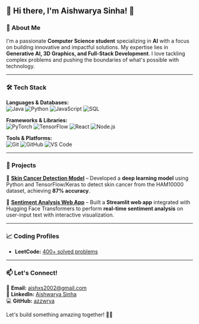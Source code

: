 ## 👋 Hi there, I'm Aishwarya Sinha! 🚀

### 🚀 About Me
I'm a passionate **Computer Science student** specializing in **AI** with a focus on building innovative and impactful solutions. My expertise lies in **Generative AI, 3D Graphics, and Full-Stack Development**. I love tackling complex problems and pushing the boundaries of what's possible with technology.

---
### 🛠 Tech Stack

**Languages & Databases:**  
![Java](https://img.shields.io/badge/Java-007396?style=flat-square&logo=java&logoColor=white)
![Python](https://img.shields.io/badge/Python-3776AB?style=flat-square&logo=python&logoColor=white)
![JavaScript](https://img.shields.io/badge/JavaScript-F7DF1E?style=flat-square&logo=javascript&logoColor=black)
![SQL](https://img.shields.io/badge/SQL-4479A1?style=flat-square&logo=mysql&logoColor=white)

**Frameworks & Libraries:**  
![PyTorch](https://img.shields.io/badge/PyTorch-EE4C2C?style=flat-square&logo=PyTorch&logoColor=white)
![TensorFlow](https://img.shields.io/badge/TensorFlow-FF6F00?style=flat-square&logo=TensorFlow&logoColor=white)
![React](https://img.shields.io/badge/React-61DAFB?style=flat-square&logo=react&logoColor=black)
![Node.js](https://img.shields.io/badge/Node.js-339933?style=flat-square&logo=nodedotjs&logoColor=white)

**Tools & Platforms:**  
![Git](https://img.shields.io/badge/Git-F05032?style=flat-square&logo=git&logoColor=white)
![GitHub](https://img.shields.io/badge/GitHub-181717?style=flat-square&logo=github&logoColor=white)
![VS Code](https://img.shields.io/badge/VS%20Code-007ACC?style=flat-square&logo=visual-studio-code&logoColor=white)

---

### 📌 Projects

🔹 **[Skin Cancer Detection Model](https://github.com/azzwrya/Skin_Cancer_Detection)** – Developed a **deep learning model** using Python and TensorFlow/Keras to detect skin cancer from the HAM10000 dataset, achieving **87% accuracy**.  

🔹 **[Sentiment Analysis Web App](https://github.com/azzwrya/streamlit-sentiment-analysis)** – Built a **Streamlit web app** integrated with Hugging Face Transformers to perform **real-time sentiment analysis** on user-input text with interactive visualization.  

---

### 📈 Coding Profiles

- **LeetCode:** [400+ solved problems](https://leetcode.com/u/azzwrya/)  

---

### 📫 Let's Connect!

📧 **Email:** [aishxs2002@gmail.com](mailto:aishxs2002@gmail.com)  
💼 **LinkedIn:** [Aishwarya Sinha](https://www.google.com/search?q=https://www.linkedin.com/in/aishwarya-sinha-151576248/)  
💻 **GitHub:** [azzwrya](https://github.com/azzwrya)  

Let's build something amazing together! 🚀✨
